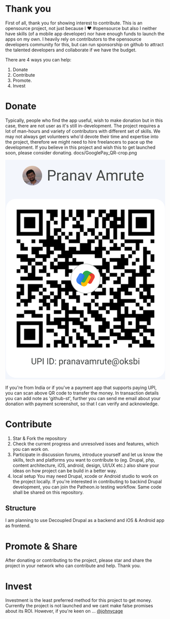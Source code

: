 # Thank you
First of all, thank you for showing interest to contribute. This is an opensource project, not just because I ❤ #opensource but also I neither have skills (of a mobile app developer) nor have enough funds to launch the apps on my own. I heavily rely on contributors to the opensource developers community for this, but can run sponsorship on github to attract the talented developers and collaborate if we have the budget.

There are 4 ways you can help: 
1. Donate
2. Contribute
3. Promote.
4. Invest

# Donate
Typically, people who find the app useful, wish to make donation but in this case, there are not user as it's still in-development. The project requires a lot of man-hours and variety of contributors with different set of skills. We may not always get volunteers who'd devote their time and expertise into the project, therefore we might need to hire freelancers to pace up the development. If you believe in this project and wish this to get launched soon, please consider donating.  docs/GooglePay_QR-crop.png

![pranavamrute@oksbi](docs/GooglePay_QR-crop.png "Pay with Any UPI App")

If you're from India or if you've a payment app that supports paying UPI, you can scan above QR code to transfer the money. In transaction details you can add note as 'github-st', further you can send me email about your donation with payment screenshot, so that I can verify and acknowledge.   


# Contribute
1. Star & Fork the repository
2. Check the current progress and unresolved isses and features, which you can work on.
3. Participate in discussion forums, introduce yourself and let us know the skills, tech and platforms you want to contribute to (eg. Drupal, php, content architecture, iOS, android, design, UI/UX etc.) also share your ideas on how project can be build in a better way.
4. local setup
    You may need Drupal, xcode or Android studio to work on the project locally.
    If you're interested in contributing to backind Drupal development, you can join the Patheon.io testing workflow. Same code shall be shared on this repository. 

## Structure
I am planning to use Decoupled Drupal as a backend and iOS & Android app as frontend.

# Promote & Share
After donating or contributing to the project, please star and share the project in your network who can contribute and help. Thank you.

# Invest
Investment is the least preferred method for this project to get money. Currently the project is not launched and we cant make false promises about its ROI. However, if you're keen on ... 
[@johnycage](https://www.github.com/johnycage/)
